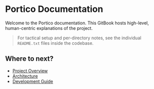 # Portico Documentation

Welcome to the Portico documentation. This GitBook hosts high-level, human-centric explanations of the project.

> For tactical setup and per-directory notes, see the individual `README.txt` files inside the codebase.

## Where to next?
- [Project Overview](01-overview/vision.md)
- [Architecture](02-architecture/big-picture.md)
- [Development Guide](03-development-guide/prerequisites.md)
